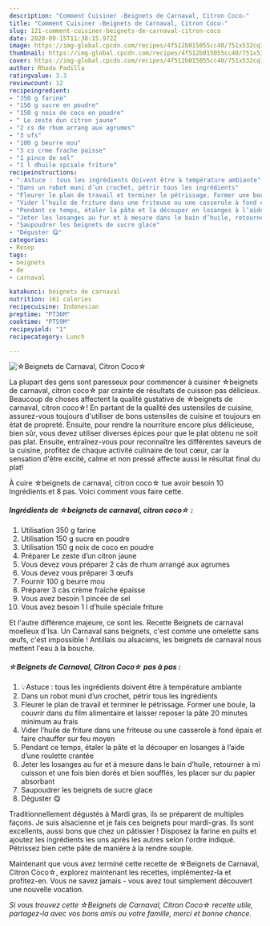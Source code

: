 ```yaml
---
description: "Comment Cuisiner ☆Beignets de Carnaval, Citron Coco☆"
title: "Comment Cuisiner ☆Beignets de Carnaval, Citron Coco☆"
slug: 121-comment-cuisiner-beignets-de-carnaval-citron-coco
date: 2020-09-15T11:38:15.972Z
image: https://img-global.cpcdn.com/recipes/4f512b015055cc40/751x532cq70/☆beignets-de-carnaval-citron-coco☆-photo-principale-de-la-recette.jpg
thumbnail: https://img-global.cpcdn.com/recipes/4f512b015055cc40/751x532cq70/☆beignets-de-carnaval-citron-coco☆-photo-principale-de-la-recette.jpg
cover: https://img-global.cpcdn.com/recipes/4f512b015055cc40/751x532cq70/☆beignets-de-carnaval-citron-coco☆-photo-principale-de-la-recette.jpg
author: Rhoda Padilla
ratingvalue: 3.3
reviewcount: 12
recipeingredient:
- "350 g farine"
- "150 g sucre en poudre"
- "150 g noix de coco en poudre"
- " Le zeste dun citron jaune"
- "2 cs de rhum arrang aux agrumes"
- "3 ufs"
- "100 g beurre mou"
- "3 cs crme frache paisse"
- "1 pince de sel"
- "1 l dhuile spciale friture"
recipeinstructions:
- "💡Astuce : tous les ingrédients doivent être à température ambiante"
- "Dans un robot muni d’un crochet, pétrir tous les ingrédients"
- "Fleurer le plan de travail et terminer le pétrissage. Former une boule, la couvrir dans du film alimentaire et laisser reposer la pâte 20 minutes minimum au frais"
- "Vider l’huile de friture dans une friteuse ou une casserole à fond épais et faire chauffer sur feu moyen"
- "Pendant ce temps, étaler la pâte et la découper en losanges à l’aide d’une roulette crantée"
- "Jeter les losanges au fur et à mesure dans le bain d’huile, retourner à mi cuisson et une fois bien dorés et bien soufflés, les placer sur du papier absorbant"
- "Saupoudrer les beignets de sucre glace"
- "Déguster 😋"
categories:
- Resep
tags:
- beignets
- de
- carnaval

katakunci: beignets de carnaval 
nutrition: 161 calories
recipecuisine: Indonesian
preptime: "PT36M"
cooktime: "PT59M"
recipeyield: "1"
recipecategory: Lunch

---
```



![☆Beignets de Carnaval, Citron Coco☆](https://img-global.cpcdn.com/recipes/4f512b015055cc40/751x532cq70/☆beignets-de-carnaval-citron-coco☆-photo-principale-de-la-recette.jpg)

La plupart des gens sont paresseux pour commencer à cuisiner ☆beignets de carnaval, citron coco☆ par crainte de résultats de cuisson pas délicieux. Beaucoup de choses affectent la qualité gustative de ☆beignets de carnaval, citron coco☆! En partant de la qualité des ustensiles de cuisine, assurez-vous toujours d'utiliser de bons ustensiles de cuisine et toujours en état de propreté. Ensuite, pour rendre la nourriture encore plus délicieuse, bien sûr, vous devez utiliser diverses épices pour que le plat obtenu ne soit pas plat. Ensuite, entraînez-vous pour reconnaître les différentes saveurs de la cuisine, profitez de chaque activité culinaire de tout cœur, car la sensation d'être excité, calme et non pressé affecte aussi le résultat final du plat!

<!--inarticleads1-->

À cuire ☆beignets de carnaval, citron coco☆ tue avoir besoin 10 Ingrédients et 8 pas. Voici comment vous faire cette.

##### Ingrédients de ☆beignets de carnaval, citron coco☆ :

1. Utilisation 350 g farine
1. Utilisation 150 g sucre en poudre
1. Utilisation 150 g noix de coco en poudre
1. Préparer  Le zeste d’un citron jaune
1. Vous devez vous préparer 2 càs de rhum arrangé aux agrumes
1. Vous devez vous préparer 3 œufs
1. Fournir 100 g beurre mou
1. Préparer 3 càs crème fraîche épaisse
1. Vous avez besoin 1 pincée de sel
1. Vous avez besoin 1 l d’huile spéciale friture


Et l&#39;autre différence majeure, ce sont les. Recette Beignets de carnaval moelleux d&#39;Isa. Un Carnaval sans beignets, c&#39;est comme une omelette sans œufs, c&#39;est impossible ! Antillais ou alsaciens, les beignets de carnaval nous mettent l&#39;eau à la bouche. 

<!--inarticleads2-->

##### ☆Beignets de Carnaval, Citron Coco☆ pas à pas :

1. 💡Astuce : tous les ingrédients doivent être à température ambiante
1. Dans un robot muni d’un crochet, pétrir tous les ingrédients
1. Fleurer le plan de travail et terminer le pétrissage. Former une boule, la couvrir dans du film alimentaire et laisser reposer la pâte 20 minutes minimum au frais
1. Vider l’huile de friture dans une friteuse ou une casserole à fond épais et faire chauffer sur feu moyen
1. Pendant ce temps, étaler la pâte et la découper en losanges à l’aide d’une roulette crantée
1. Jeter les losanges au fur et à mesure dans le bain d’huile, retourner à mi cuisson et une fois bien dorés et bien soufflés, les placer sur du papier absorbant
1. Saupoudrer les beignets de sucre glace
1. Déguster 😋


Traditionnellement dégustés à Mardi gras, ils se préparent de multiples façons. Je suis alsacienne et je fais ces beignets pour mardi-gras. Ils sont excellents, aussi bons que chez un pâtissier ! Disposez la farine en puits et ajoutez les ingrédients les uns après les autres selon l&#39;ordre indiqué. Pétrissez bien cette pâte de manière à la rendre souple. 

<!--inarticleads1-->

<p>
Maintenant que vous avez terminé cette recette de ☆Beignets de Carnaval, Citron Coco☆, explorez maintenant les recettes, implémentez-la et profitez-en. Vous ne savez jamais - vous avez tout simplement découvert une nouvelle vocation.
</p>

<p>
<i>Si vous trouvez cette ☆Beignets de Carnaval, Citron Coco☆ recette utile, partagez-la avec vos bons amis ou votre famille, merci et bonne chance.</i>
</p>
